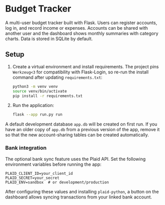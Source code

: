 # Budget Tracker

A multi-user budget tracker built with Flask. Users can register accounts, log in, and record income or expenses. Accounts can be shared with another user and the dashboard shows monthly summaries with category charts. Data is stored in SQLite by default.

## Setup

1. Create a virtual environment and install requirements. The project pins
   `Werkzeug<3` for compatibility with Flask-Login, so re-run the install
   command after updating `requirements.txt`:

   ```bash
   python3 -m venv venv
   source venv/bin/activate
   pip install -r requirements.txt
   ```

2. Run the application:

   ```bash
   flask --app run.py run
   ```

A default development database `app.db` will be created on first run.
If you have an older copy of `app.db` from a previous version of the app,
remove it so that the new account-sharing tables can be created automatically.

### Bank integration

The optional bank sync feature uses the Plaid API. Set the following
environment variables before running the app:

```
PLAID_CLIENT_ID=your_client_id
PLAID_SECRET=your_secret
PLAID_ENV=sandbox  # or development/production
```

After configuring these values and installing `plaid-python`, a button on the
dashboard allows syncing transactions from your linked bank account.
